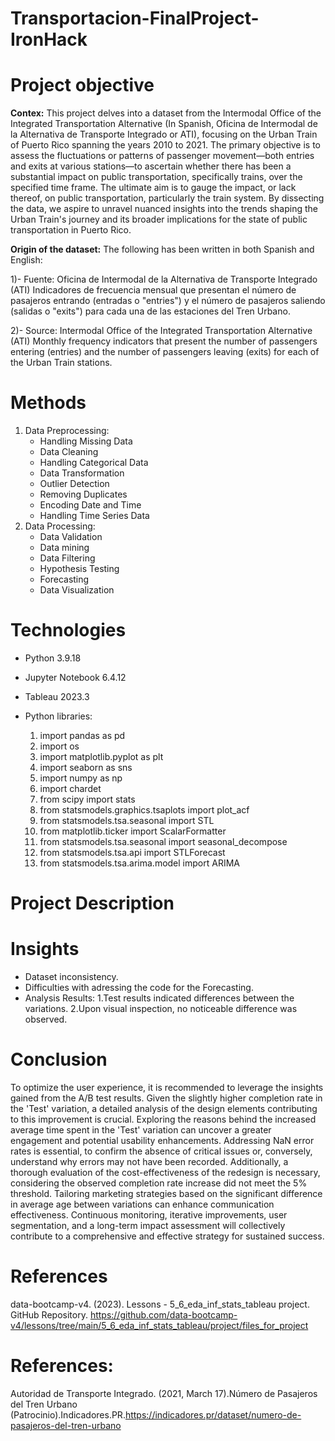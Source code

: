 # Transportacion-FinalProject-IronHack

# Project objective
**Contex:** 
This project delves into a dataset from the Intermodal Office of the Integrated Transportation Alternative (In Spanish, Oficina de Intermodal de la Alternativa de Transporte Integrado or ATI), focusing on the Urban Train of Puerto Rico spanning the years 2010 to 2021. The primary objective is to assess the fluctuations or patterns of passenger movement—both entries and exits at various stations—to ascertain whether there has been a substantial impact on public transportation, specifically trains, over the specified time frame. The ultimate aim is to gauge the impact, or lack thereof, on public transportation, particularly the train system. By dissecting the data, we aspire to unravel nuanced insights into the trends shaping the Urban Train's journey and its broader implications for the state of public transportation in Puerto Rico.

**Origin of the dataset:**
The following has been written in both Spanish and English:

1)- Fuente: Oficina de Intermodal de la Alternativa de Transporte Integrado (ATI)
    Indicadores de frecuencia mensual que presentan el número de pasajeros entrando (entradas o "entries") y el número de pasajeros saliendo (salidas o "exits") para cada una de las estaciones del Tren Urbano.

2)- Source: Intermodal Office of the Integrated Transportation Alternative (ATI)
    Monthly frequency indicators that present the number of passengers entering (entries) and the number of passengers leaving (exits) for each of the Urban Train stations.

 
# Methods
1. Data Preprocessing:
    - Handling Missing Data
    - Data Cleaning
    - Handling Categorical Data
    - Data Transformation
    - Outlier Detection
    - Removing Duplicates
    - Encoding Date and Time
    - Handling Time Series Data
2. Data Processing:
    - Data Validation
    - Data mining
    - Data Filtering
    - Hypothesis Testing
    - Forecasting
    - Data Visualization
 
# Technologies 
  - Python 3.9.18 
  - Jupyter Notebook 6.4.12
  - Tableau 2023.3

  - Python libraries:
    1. import pandas as pd
    2. import os
    3. import matplotlib.pyplot as plt
    4. import seaborn as sns
    5. import numpy as np
    6. import chardet
    7. from scipy import stats
    8. from statsmodels.graphics.tsaplots import plot_acf
    9. from statsmodels.tsa.seasonal import STL
    10. from matplotlib.ticker import ScalarFormatter
    11. from statsmodels.tsa.seasonal import seasonal_decompose
    12. from statsmodels.tsa.api import STLForecast
    13. from statsmodels.tsa.arima.model import ARIMA


# Project Description



# Insights
  - Dataset inconsistency.
  - Difficulties with adressing the code for the Forecasting.
  - Analysis Results:
     1.Test results indicated differences between the variations.
     2.Upon visual inspection, no noticeable difference was observed.

# Conclusion
  To optimize the user experience, it is recommended to leverage the insights gained from the A/B test results. Given the slightly higher completion rate in the 'Test' variation, a detailed analysis of the design elements contributing to this improvement is crucial. Exploring the reasons behind the increased average time spent in the 'Test' variation can uncover a greater engagement and potential usability enhancements. Addressing NaN error rates is essential, to confirm the absence of critical issues or, conversely, understand why errors may not have been recorded. Additionally, a thorough evaluation of the cost-effectiveness of the redesign is necessary, considering the observed completion rate increase did not meet the 5% threshold. Tailoring marketing strategies based on the significant difference in average age between variations can enhance communication effectiveness. Continuous monitoring, iterative improvements, user segmentation, and a long-term impact assessment will collectively contribute to a comprehensive and effective strategy for sustained success.

# References
  data-bootcamp-v4. (2023). Lessons - 5_6_eda_inf_stats_tableau project. GitHub Repository. https://github.com/data-bootcamp-v4/lessons/tree/main/5_6_eda_inf_stats_tableau/project/files_for_project









# References:
Autoridad de Transporte Integrado. (2021, March 17).Número de Pasajeros del Tren Urbano (Patrocinio).Indicadores.PR.https://indicadores.pr/dataset/numero-de-pasajeros-del-tren-urbano
